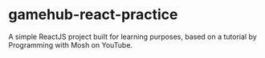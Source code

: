 # gamehub-react-practice
A simple ReactJS project built for learning purposes, based on a tutorial by Programming with Mosh on YouTube.
